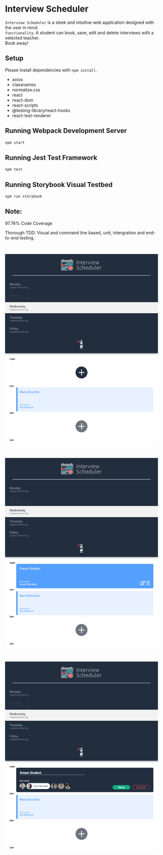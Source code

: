 # Interview Scheduler

`Interview Scheduler` is a sleek and intuitive web application designed with the user in mind.
<br>
`functionality`: A student can book, save, edit and delete interviews with a selected teacher.
<br>
Book away!

## Setup

Please Install dependencies with `npm install`.

- axios
- classnames
- normalize.css
- react
- react-dom
- react-scripts
- @testing-library/react-hooks
- react-test-renderer

## Running Webpack Development Server

```sh
npm start
```

## Running Jest Test Framework

```sh
npm test
```

## Running Storybook Visual Testbed

```sh
npm run storybook
```

## Note:

97.76% Code Coverage

Thorough TDD: Visual and command line based, unit, intergration and end-to-end testing.


<br/>

!["Select the day"](https://github.com/colespen/scheduler/blob/master/docs/InterviewSched_1.png)

<br/>

!["Create a new interview"](https://github.com/colespen/scheduler/blob/master/docs/nterviewSched_2.png)

<br/>

!["Save the interview"](https://github.com/colespen/scheduler/blob/master/docs/nterviewSched_3.png)
